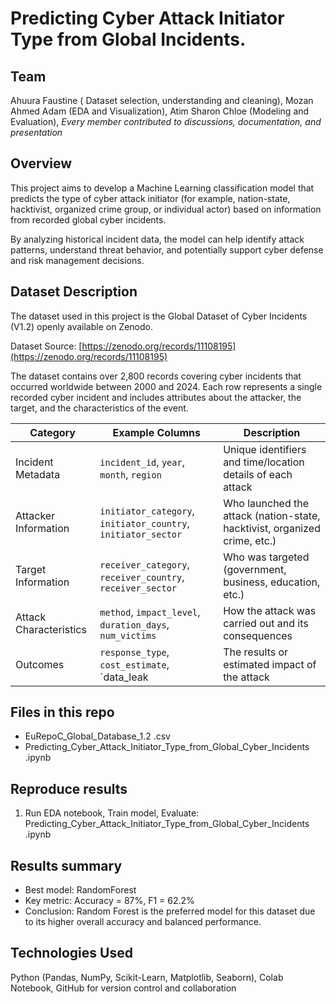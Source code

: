 # Predicting Cyber Attack Initiator Type from Global Incidents.

## Team
 Ahuura Faustine ( Dataset selection, understanding and cleaning), Mozan Ahmed Adam (EDA and Visualization), Atim Sharon Chloe (Modeling and Evaluation),
 *Every member contributed to discussions, documentation, and presentation*

## Overview
This project aims to develop a Machine Learning classification model that predicts the type of cyber attack initiator (for example, nation-state, hacktivist, organized crime group, or individual actor) based on information from recorded global cyber incidents.

By analyzing historical incident data, the model can help identify attack patterns, understand threat behavior, and potentially support cyber defense and risk management decisions.

## Dataset Description

The dataset used in this project is the Global Dataset of Cyber Incidents (V1.2) openly available on Zenodo.

Dataset Source: [https://zenodo.org/records/11108195](https://zenodo.org/records/11108195)

The dataset contains over 2,800 records covering cyber incidents that occurred worldwide between 2000 and 2024.
Each row represents a single recorded cyber incident and includes attributes about the attacker, the target, and the characteristics of the event.

| Category               | Example Columns                                                     | Description                                                        |
| ---------------------- | ------------------------------------------------------------- | ------------------------------------------------------------------------- |
| Incident Metadata      | `incident_id`, `year`, `month`, `region`                      | Unique identifiers and time/location details of each attack               |
| Attacker Information   | `initiator_category`, `initiator_country`, `initiator_sector` | Who launched the attack (nation-state, hacktivist, organized crime, etc.) |
| Target Information     | `receiver_category`, `receiver_country`, `receiver_sector`    | Who was targeted (government, business, education, etc.)                  |
| Attack Characteristics | `method`, `impact_level`, `duration_days`, `num_victims`      | How the attack was carried out and its consequences                       |
| Outcomes               | `response_type`, `cost_estimate`, `data_leak                 | The results or estimated impact of the attack                             |



## Files in this repo
- EuRepoC_Global_Database_1.2 .csv
- Predicting_Cyber_Attack_Initiator_Type_from_Global_Cyber_Incidents .ipynb

## Reproduce results
1. Run EDA notebook, Train model, Evaluate: Predicting_Cyber_Attack_Initiator_Type_from_Global_Cyber_Incidents .ipynb

## Results summary
- Best model: RandomForest 
- Key metric: Accuracy = 87%, F1 = 62.2%
- Conclusion: Random Forest is the preferred model for this dataset due to its higher overall accuracy and balanced performance.

## Technologies Used
Python (Pandas, NumPy, Scikit-Learn, Matplotlib, Seaborn),
Colab Notebook,
GitHub for version control and collaboration








 






